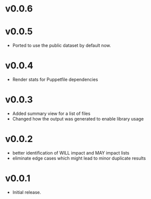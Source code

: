 # v0.0.6
# v0.0.5

* Ported to use the public dataset by default now.


# v0.0.4

* Render stats for Puppetfile dependencies


# v0.0.3

* Added summary view for a list of files
* Changed how the output was generated to enable library usage


# v0.0.2

* better identification of WILL impact and MAY impact lists
* eliminate edge cases which might lead to minor duplicate results


# v0.0.1

* Initial release.
